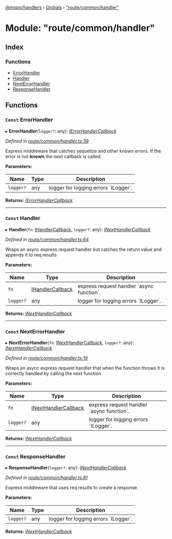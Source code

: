[@miqro/handlers](../README.md) › [Globals](../globals.md) › ["route/common/handler"](_route_common_handler_.md)

# Module: "route/common/handler"

## Index

### Functions

* [ErrorHandler](_route_common_handler_.md#const-errorhandler)
* [Handler](_route_common_handler_.md#const-handler)
* [NextErrorHandler](_route_common_handler_.md#const-nexterrorhandler)
* [ResponseHandler](_route_common_handler_.md#const-responsehandler)

## Functions

### `Const` ErrorHandler

▸ **ErrorHandler**(`logger?`: any): *[IErrorHandlerCallback](_route_common_handlerutils_.md#ierrorhandlercallback)*

*Defined in [route/common/handler.ts:39](https://github.com/claukers/miqro-express/blob/b08eced/src/route/common/handler.ts#L39)*

Express middleware that catches sequelize and other known errors. If the error is not **known** the next callback is called.

**Parameters:**

Name | Type | Description |
------ | ------ | ------ |
`logger?` | any | logger for logging errors ´ILogger´.  |

**Returns:** *[IErrorHandlerCallback](_route_common_handlerutils_.md#ierrorhandlercallback)*

___

### `Const` Handler

▸ **Handler**(`fn`: [IHandlerCallback](_route_common_handlerutils_.md#ihandlercallback), `logger?`: any): *[INextHandlerCallback](_route_common_handlerutils_.md#inexthandlercallback)*

*Defined in [route/common/handler.ts:64](https://github.com/claukers/miqro-express/blob/b08eced/src/route/common/handler.ts#L64)*

Wraps an async express request handler but catches the return value and appends it to req.results

**Parameters:**

Name | Type | Description |
------ | ------ | ------ |
`fn` | [IHandlerCallback](_route_common_handlerutils_.md#ihandlercallback) | express request handler ´async function´. |
`logger?` | any | logger for logging errors ´ILogger´.  |

**Returns:** *[INextHandlerCallback](_route_common_handlerutils_.md#inexthandlercallback)*

___

### `Const` NextErrorHandler

▸ **NextErrorHandler**(`fn`: [INextHandlerCallback](_route_common_handlerutils_.md#inexthandlercallback), `logger?`: any): *[INextHandlerCallback](_route_common_handlerutils_.md#inexthandlercallback)*

*Defined in [route/common/handler.ts:19](https://github.com/claukers/miqro-express/blob/b08eced/src/route/common/handler.ts#L19)*

Wraps an async express request handler that when the function throws it is correctly handled by calling the next function

**Parameters:**

Name | Type | Description |
------ | ------ | ------ |
`fn` | [INextHandlerCallback](_route_common_handlerutils_.md#inexthandlercallback) | express request handler ´async function´. |
`logger?` | any | logger for logging errors ´ILogger´.  |

**Returns:** *[INextHandlerCallback](_route_common_handlerutils_.md#inexthandlercallback)*

___

### `Const` ResponseHandler

▸ **ResponseHandler**(`logger?`: any): *[INextHandlerCallback](_route_common_handlerutils_.md#inexthandlercallback)*

*Defined in [route/common/handler.ts:81](https://github.com/claukers/miqro-express/blob/b08eced/src/route/common/handler.ts#L81)*

Express middleware that uses req.results to create a response.

**Parameters:**

Name | Type | Description |
------ | ------ | ------ |
`logger?` | any | logger for logging errors ´ILogger´.  |

**Returns:** *[INextHandlerCallback](_route_common_handlerutils_.md#inexthandlercallback)*
